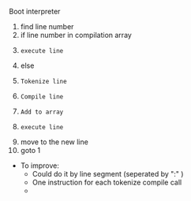 

Boot interpreter

1. find line number
2. if line number in compilation array
3.     execute line
4. else
5.     Tokenize line
6.     Compile line
7.     Add to array
8.     execute line
9. move to the new line
10. goto 1


* To improve:
    - Could do it by line segment (seperated by ":" )
    - One instruction for each tokenize compile call
    - 